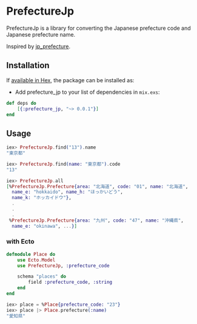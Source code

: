 # PrefectureJp

PrefectureJp is a library for converting the Japanese prefecture code and  Japanese prefecture name.

Inspired by [jp_prefecture](https://github.com/chocoby/jp_prefecture).

## Installation

If [available in Hex](https://hex.pm/packages/prefecture_jp), the package can be installed as:

* Add prefecture_jp to your list of dependencies in `mix.exs`:

```elixir
def deps do
    [{:prefecture_jp, "~> 0.0.1"}]
end
```

## Usage

```elixir
iex> PrefectureJp.find("13").name
"東京都"

iex> PrefectureJp.find(name: "東京都").code
"13"

iex> PrefectureJp.all
[%PrefectureJp.Prefecture{area: "北海道", code: "01", name: "北海道",
  name_e: "hokkaido", name_h: "ほっかいどう",
  name_k: "ホッカイドウ"},
  .
  .
  .
 %PrefectureJp.Prefecture{area: "九州", code: "47", name: "沖縄県",
  name_e: "okinawa", ...}]
```

### with Ecto

```elixir
defmodule Place do
    use Ecto.Model
    use PrefectureJp, :prefecture_code

    schema "places" do
        field :prefecture_code, :string
    end
end
```

```elixir
iex> place = %Place{prefecture_code: "23"}
iex> place |> Place.prefecture(:name)
"愛知県"
```
